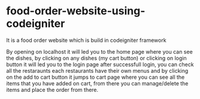 # food-order-website-using-codeigniter
It is a food order website which is build in codeigniter framework

By opening on localhost it will led you to the home page where you can see the dishes, by clicking on any dishes (my cart button) or clicking on login button it will led you to the login page after successfull login,
you can check all the restaraunts each restaurants have their own menus and by clicking on the add to cart button it jumps to cart page where you can see all the items that
you have added on cart, from there you can manage/delete the items and place the order from there.
